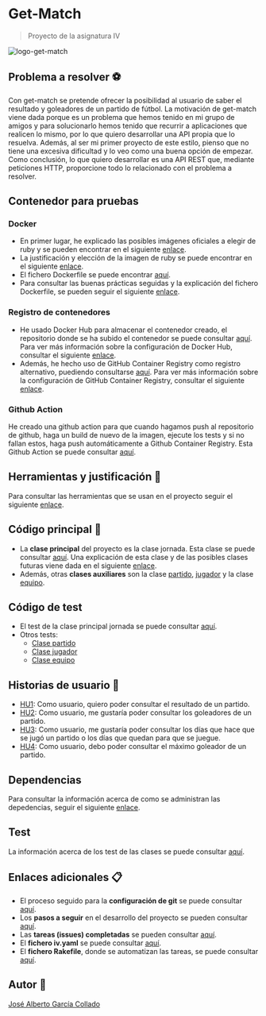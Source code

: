 # Get-Match
> Proyecto de la asignatura IV 

![logo-get-match](https://github.com/joseegc10/get-match/blob/master/docs/img/logo.png)

## Problema a resolver :soccer:

Con get-match se pretende ofrecer la posibilidad al usuario de saber el resultado y goleadores de un partido de fútbol. La motivación de get-match viene dada porque es un problema que hemos tenido en mi grupo de amigos y para solucionarlo hemos tenido que recurrir a aplicaciones que realicen lo mismo, por lo que quiero desarrollar una API propia que lo resuelva. Además, al ser mi primer proyecto de este estilo, pienso que no tiene una excesiva dificultad y lo veo como una buena opción de empezar. Como conclusión, lo que quiero desarrollar es una API REST que, mediante peticiones HTTP, proporcione todo lo relacionado con el problema a resolver.

## Contenedor para pruebas

### Docker

- En primer lugar, he explicado las posibles imágenes oficiales a elegir de ruby y se pueden encontrar en el siguiente [enlace](https://github.com/joseegc10/get-match/blob/master/docs/docker/variantes-imagenes.md).
- La justificación y elección de la imagen de ruby se puede encontrar en el siguiente [enlace](https://github.com/joseegc10/get-match/blob/master/docs/docker/pruebas-imagenes.md).
- El fichero Dockerfile se puede encontrar [aquí](https://github.com/joseegc10/get-match/blob/master/Dockerfile).
- Para consultar las buenas prácticas seguidas y la explicación del fichero Dockerfile, se pueden seguir el siguiente [enlace](https://github.com/joseegc10/get-match/blob/master/docs/docker/explicacion-dockerfile.md).

### Registro de contenedores

- He usado Docker Hub para almacenar el contenedor creado, el repositorio donde se ha subido el contenedor se puede consultar [aquí](https://hub.docker.com/r/joseegc10/get-match). Para ver más información sobre la configuración de Docker Hub, consultar el siguiente [enlace](https://github.com/joseegc10/get-match/blob/master/docs/docker/docker-hub.md).
- Además, he hecho uso de GitHub Container Registry como registro alternativo, puediendo consultarse [aquí](https://github.com/users/joseegc10/packages/container/package/env-get-match). Para ver más información sobre la configuración de GitHub Container Registry, consultar el siguiente [enlace](https://github.com/joseegc10/get-match/blob/master/docs/docker/git-hub-container.md).

### Github Action

He creado una github action para que cuando hagamos push al repositorio de github, haga un build de nuevo de la imagen, ejecute los tests y si no fallan estos, haga push automáticamente a Github Container Registry. Esta Github Action se puede consultar [aquí](https://github.com/joseegc10/get-match/blob/master/.github/workflows/contenedor.yml).

## Herramientas y justificación :hammer:

Para consultar las herramientas que se usan en el proyecto seguir el siguiente [enlace](https://github.com/joseegc10/get-match/blob/master/docs/herramientas/herramientas.md).

## Código principal :page_facing_up:

- La **clase principal** del proyecto es la clase jornada. Esta clase se puede consultar [aquí](https://github.com/joseegc10/get-match/blob/master/src/jornada.rb). Una explicación de esta clase y de las posibles clases futuras viene dada en el siguiente [enlace](https://github.com/joseegc10/get-match/blob/master/docs/Clase-Jornada.md).
- Además, otras **clases auxiliares** son la clase [partido](https://github.com/joseegc10/get-match/blob/master/src/partido.rb), [jugador](https://github.com/joseegc10/get-match/blob/master/src/jugador.rb) y la clase [equipo](https://github.com/joseegc10/get-match/blob/master/src/equipo.rb).

## Código de test

- El test de la clase principal jornada se puede consultar [aquí](https://github.com/joseegc10/get-match/blob/master/spec/jornada_spec.rb).
- Otros tests:
    - [Clase partido](https://github.com/joseegc10/get-match/blob/master/spec/partido_spec.rb)
    - [Clase jugador](https://github.com/joseegc10/get-match/blob/master/spec/jugador_spec.rb)
    - [Clase equipo](https://github.com/joseegc10/get-match/blob/master/spec/equipo_spec.rb)

## Historias de usuario :walking:

- [HU1](https://github.com/joseegc10/get-match/issues/1): Como usuario, quiero poder consultar el resultado de un partido.
- [HU2](https://github.com/joseegc10/get-match/issues/2): Como usuario, me gustaría poder consultar los goleadores de un partido.
- [HU3](https://github.com/joseegc10/get-match/issues/32): Como usuario, me gustaría poder consultar los días que hace que se jugó un partido o los días que quedan para que se juegue.
- [HU4](https://github.com/joseegc10/get-match/issues/35): Como usuario, debo poder consultar el máximo goleador de un partido.

## Dependencias

Para consultar la información acerca de como se administran las depedencias, seguir el siguiente [enlace](https://github.com/joseegc10/get-match/blob/master/docs/dependencias.md).

## Test

La información acerca de los test de las clases se puede consultar [aquí](https://github.com/joseegc10/get-match/blob/master/docs/test.md).

## Enlaces adicionales :clipboard:

- El proceso seguido para la **configuración de git** se puede consultar [aquí](https://github.com/joseegc10/ejercicios-IV/blob/master/configuracion-git/Pasos-seguidos.md).
- Los **pasos a seguir** en el desarrollo del proyecto se pueden consultar [aquí](https://github.com/joseegc10/get-match/blob/master/docs/Pasos-a-seguir.md).
- Las **tareas (issues) completadas** se pueden consultar [aquí](https://github.com/joseegc10/get-match/issues?q=is%3Aissue+is%3Aclosed).
- El **fichero iv.yaml** se puede consultar [aquí](https://github.com/joseegc10/get-match/blob/master/iv.yaml).
- El **fichero Rakefile**, donde se automatizan las tareas, se puede consultar [aquí](https://github.com/joseegc10/get-match/blob/master/Rakefile).

## Autor :man:

[José Alberto García Collado](https://github.com/joseegc10)
